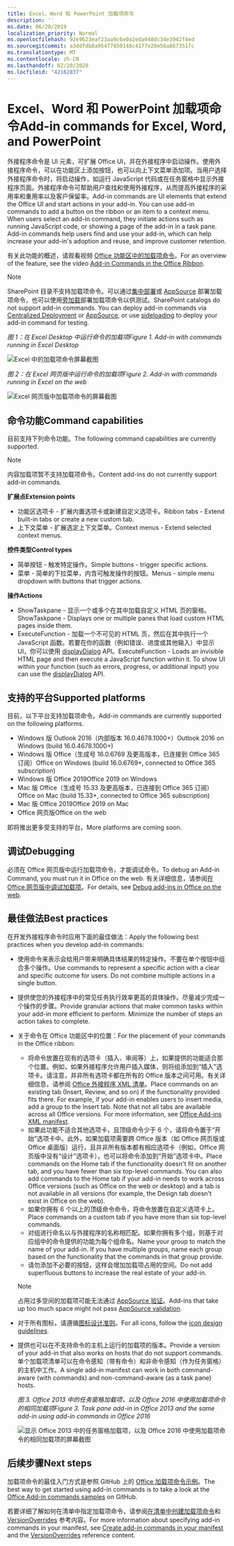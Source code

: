 ```yaml
---
title: Excel、Word 和 PowerPoint 加载项命令
description: ''
ms.date: 06/20/2019
localization_priority: Normal
ms.openlocfilehash: 92e9b23eaf23aa9c6e0a2eda048dc34e3942f4ed
ms.sourcegitcommit: a3ddfdb8a95477850148c4177e20e56a8673517c
ms.translationtype: MT
ms.contentlocale: zh-CN
ms.lasthandoff: 02/20/2020
ms.locfileid: "42162837"
---
```

# <a name="add-in-commands-for-excel-word-and-powerpoint"></a><span data-ttu-id="c3fe5-102">Excel、Word 和 PowerPoint 加载项命令</span><span class="sxs-lookup"><span data-stu-id="c3fe5-102">Add-in commands for Excel, Word, and PowerPoint</span></span>

<span data-ttu-id="c3fe5-p101">外接程序命令是 UI 元素，可扩展 Office UI，并在外接程序中启动操作。使用外接程序命令，可以在功能区上添加按钮，也可以向上下文菜单添加项。当用户选择外接程序命令时，将启动操作，如运行 JavaScript 代码或在任务窗格中显示外接程序页面。外接程序命令可帮助用户查找和使用外接程序，从而提高外接程序的采用率和重用率以及客户保留率。</span><span class="sxs-lookup"><span data-stu-id="c3fe5-p101">Add-in commands are UI elements that extend the Office UI and start actions in your add-in. You can use add-in commands to add a button on the ribbon or an item to a context menu. When users select an add-in command, they initiate actions such as running JavaScript code, or showing a page of the add-in in a task pane. Add-in commands help users find and use your add-in, which can help increase your add-in's adoption and reuse, and improve customer retention.</span></span>

<span data-ttu-id="c3fe5-107">有关此功能的概述，请观看视频 [Office 功能区中的加载项命令](https://channel9.msdn.com/events/Build/2016/P551)。</span><span class="sxs-lookup"><span data-stu-id="c3fe5-107">For an overview of the feature, see the video [Add-in Commands in the Office Ribbon](https://channel9.msdn.com/events/Build/2016/P551).</span></span>

> [!NOTE]
> <span data-ttu-id="c3fe5-p102">SharePoint 目录不支持加载项命令。可以通过[集中部署](../publish/centralized-deployment.md)或 [AppSource](/office/dev/store/submit-to-appsource-via-partner-center) 部署加载项命令，也可以使用[旁加载](../testing/create-a-network-shared-folder-catalog-for-task-pane-and-content-add-ins.md)部署加载项命令以供测试。</span><span class="sxs-lookup"><span data-stu-id="c3fe5-p102">SharePoint catalogs do not support add-in commands. You can deploy add-in commands via [Centralized Deployment](../publish/centralized-deployment.md) or [AppSource](/office/dev/store/submit-to-appsource-via-partner-center), or use [sideloading](../testing/create-a-network-shared-folder-catalog-for-task-pane-and-content-add-ins.md) to deploy your add-in command for testing.</span></span> 

<span data-ttu-id="c3fe5-110">*图 1：在 Excel Desktop 中运行命令的加载项*</span><span class="sxs-lookup"><span data-stu-id="c3fe5-110">*Figure 1. Add-in with commands running in Excel Desktop*</span></span>

![Excel 中的加载项命令屏幕截图](../images/add-in-commands-1.png)

<span data-ttu-id="c3fe5-112">*图 2：在 Excel 网页版中运行命令的加载项*</span><span class="sxs-lookup"><span data-stu-id="c3fe5-112">*Figure 2. Add-in with commands running in Excel on the web*</span></span>

![Excel 网页版中加载项命令的屏幕截图](../images/add-in-commands-2.png)

## <a name="command-capabilities"></a><span data-ttu-id="c3fe5-114">命令功能</span><span class="sxs-lookup"><span data-stu-id="c3fe5-114">Command capabilities</span></span>

<span data-ttu-id="c3fe5-115">目前支持下列命令功能。</span><span class="sxs-lookup"><span data-stu-id="c3fe5-115">The following command capabilities are currently supported.</span></span>

> [!NOTE]
> <span data-ttu-id="c3fe5-116">内容加载项暂不支持加载项命令。</span><span class="sxs-lookup"><span data-stu-id="c3fe5-116">Content add-ins do not currently support add-in commands.</span></span>

<span data-ttu-id="c3fe5-117">**扩展点**</span><span class="sxs-lookup"><span data-stu-id="c3fe5-117">**Extension points**</span></span>

- <span data-ttu-id="c3fe5-118">功能区选项卡 - 扩展内置选项卡或新建自定义选项卡。</span><span class="sxs-lookup"><span data-stu-id="c3fe5-118">Ribbon tabs - Extend built-in tabs or create a new custom tab.</span></span>
- <span data-ttu-id="c3fe5-119">上下文菜单 - 扩展选定上下文菜单。</span><span class="sxs-lookup"><span data-stu-id="c3fe5-119">Context menus - Extend selected context menus.</span></span>

<span data-ttu-id="c3fe5-120">**控件类型**</span><span class="sxs-lookup"><span data-stu-id="c3fe5-120">**Control types**</span></span>

- <span data-ttu-id="c3fe5-121">简单按钮 - 触发特定操作。</span><span class="sxs-lookup"><span data-stu-id="c3fe5-121">Simple buttons - trigger specific actions.</span></span>
- <span data-ttu-id="c3fe5-122">菜单 - 简单的下拉菜单，内含可触发操作的按钮。</span><span class="sxs-lookup"><span data-stu-id="c3fe5-122">Menus - simple menu dropdown with buttons that trigger actions.</span></span>

<span data-ttu-id="c3fe5-123">**操作**</span><span class="sxs-lookup"><span data-stu-id="c3fe5-123">**Actions**</span></span>

- <span data-ttu-id="c3fe5-124">ShowTaskpane - 显示一个或多个在其中加载自定义 HTML 页的窗格。</span><span class="sxs-lookup"><span data-stu-id="c3fe5-124">ShowTaskpane - Displays one or multiple panes that load custom HTML pages inside them.</span></span>
- <span data-ttu-id="c3fe5-p103">ExecuteFunction - 加载一个不可见的 HTML 页，然后在其中执行一个 JavaScript 函数。若要在你的函数（例如错误、进度或其他输入）中显示 UI，你可以使用 [displayDialog](/javascript/api/office/office.ui) API。</span><span class="sxs-lookup"><span data-stu-id="c3fe5-p103">ExecuteFunction - Loads an invisible HTML page and then execute a JavaScript function within it. To show UI within your function (such as errors, progress, or additional input) you can use the [displayDialog](/javascript/api/office/office.ui) API.</span></span>  

## <a name="supported-platforms"></a><span data-ttu-id="c3fe5-127">支持的平台</span><span class="sxs-lookup"><span data-stu-id="c3fe5-127">Supported platforms</span></span>

<span data-ttu-id="c3fe5-128">目前，以下平台支持加载项命令。</span><span class="sxs-lookup"><span data-stu-id="c3fe5-128">Add-in commands are currently supported on the following platforms.</span></span>

- <span data-ttu-id="c3fe5-129">Windows 版 Outlook 2016（内部版本 16.0.4678.1000+）</span><span class="sxs-lookup"><span data-stu-id="c3fe5-129">Outlook 2016 on Windows (build 16.0.4678.1000+)</span></span>
- <span data-ttu-id="c3fe5-130">Windows 版 Office（生成号 16.0.6769 及更高版本，已连接到 Office 365 订阅）</span><span class="sxs-lookup"><span data-stu-id="c3fe5-130">Office on Windows (build 16.0.6769+, connected to Office 365 subscription)</span></span>
- <span data-ttu-id="c3fe5-131">Windows 版 Office 2019</span><span class="sxs-lookup"><span data-stu-id="c3fe5-131">Office 2019 on Windows</span></span>
- <span data-ttu-id="c3fe5-132">Mac 版 Office（生成号 15.33 及更高版本，已连接到 Office 365 订阅）</span><span class="sxs-lookup"><span data-stu-id="c3fe5-132">Office on Mac (build 15.33+, connected to Office 365 subscription)</span></span>
- <span data-ttu-id="c3fe5-133">Mac 版 Office 2019</span><span class="sxs-lookup"><span data-stu-id="c3fe5-133">Office 2019 on Mac</span></span>
- <span data-ttu-id="c3fe5-134">Office 网页版</span><span class="sxs-lookup"><span data-stu-id="c3fe5-134">Office on the web</span></span>

<span data-ttu-id="c3fe5-135">即将推出更多受支持的平台。</span><span class="sxs-lookup"><span data-stu-id="c3fe5-135">More platforms are coming soon.</span></span>

## <a name="debugging"></a><span data-ttu-id="c3fe5-136">调试</span><span class="sxs-lookup"><span data-stu-id="c3fe5-136">Debugging</span></span>

<span data-ttu-id="c3fe5-137">必须在 Office 网页版中运行加载项命令，才能调试命令。</span><span class="sxs-lookup"><span data-stu-id="c3fe5-137">To debug an Add-in Command, you must run it in Office on the web.</span></span> <span data-ttu-id="c3fe5-138">有关详细信息，请参阅[在 Office 网页版中调试加载项](../testing/debug-add-ins-in-office-online.md)。</span><span class="sxs-lookup"><span data-stu-id="c3fe5-138">For details, see [Debug add-ins in Office on the web](../testing/debug-add-ins-in-office-online.md).</span></span>

## <a name="best-practices"></a><span data-ttu-id="c3fe5-139">最佳做法</span><span class="sxs-lookup"><span data-stu-id="c3fe5-139">Best practices</span></span>

<span data-ttu-id="c3fe5-140">在开发外接程序命令时应用下面的最佳做法：</span><span class="sxs-lookup"><span data-stu-id="c3fe5-140">Apply the following best practices when you develop add-in commands:</span></span>

- <span data-ttu-id="c3fe5-p105">使用命令来表示会给用户带来明确具体结果的特定操作。不要在单个按钮中组合多个操作。</span><span class="sxs-lookup"><span data-stu-id="c3fe5-p105">Use commands to represent a specific action with a clear and specific outcome for users. Do not combine multiple actions in a single button.</span></span>
- <span data-ttu-id="c3fe5-p106">提供使您的外接程序中的常见任务执行效率更高的具体操作。尽量减少完成一个操作的步骤。</span><span class="sxs-lookup"><span data-stu-id="c3fe5-p106">Provide granular actions that make common tasks within your add-in more efficient to perform. Minimize the number of steps an action takes to complete.</span></span>
- <span data-ttu-id="c3fe5-145">关于命令在 Office 功能区中的位置：</span><span class="sxs-lookup"><span data-stu-id="c3fe5-145">For the placement of your commands in the Office ribbon:</span></span>
    - <span data-ttu-id="c3fe5-p107">将命令放置在现有的选项卡（插入、审阅等）上，如果提供的功能适合那个位置。例如，如果外接程序允许用户插入媒体，则将组添加到“插入”选项卡。请注意，并非所有选项卡都在所有的 Office 版本之间可用。有关详细信息，请参阅 [Office 外接程序 XML 清单](../develop/add-in-manifests.md)。</span><span class="sxs-lookup"><span data-stu-id="c3fe5-p107">Place commands on an existing tab (Insert, Review, and so on) if the functionality provided fits there. For example, if your add-in enables users to insert media, add a group to the Insert tab. Note that not all tabs are available across all Office versions. For more information, see [Office Add-ins XML manifest](../develop/add-in-manifests.md).</span></span>
    - <span data-ttu-id="c3fe5-p108">如果此功能不适合其他选项卡，且顶级命令少于 6 个，请将命令置于“开始”选项卡中。此外，如果加载项需要跨 Office 版本（如 Office 网页版或 Office 桌面版）运行，且并非所有版本都有相应选项卡（例如，Office 网页版中没有“设计”选项卡），也可以将命令添加到“开始”选项卡中。</span><span class="sxs-lookup"><span data-stu-id="c3fe5-p108">Place commands on the Home tab if the functionality doesn't fit on another tab, and you have fewer than six top-level commands. You can also add commands to the Home tab if your add-in needs to work across Office versions (such as Office on the web or desktop) and a tab is not available in all versions (for example, the Design tab doesn't exist in Office on the web).</span></span>  
    - <span data-ttu-id="c3fe5-151">如果你拥有 6 个以上的顶级命令命令，将命令放置在自定义选项卡上。</span><span class="sxs-lookup"><span data-stu-id="c3fe5-151">Place commands on a custom tab if you have more than six top-level commands.</span></span>
    - <span data-ttu-id="c3fe5-p109">对组进行命名以与外接程序的名称相匹配。如果你拥有多个组，则基于对应组中的命令提供的功能为每个组命名。</span><span class="sxs-lookup"><span data-stu-id="c3fe5-p109">Name your group to match the name of your add-in. If you have multiple groups, name each group based on the functionality that the commands in that group provide.</span></span>
    - <span data-ttu-id="c3fe5-154">请勿添加不必要的按钮，这样会增加加载项占用的空间。</span><span class="sxs-lookup"><span data-stu-id="c3fe5-154">Do not add superfluous buttons to increase the real estate of your add-in.</span></span>

     > [!NOTE]
     > <span data-ttu-id="c3fe5-155">占用过多空间的加载项可能无法通过 [AppSource 验证](/office/dev/store/validation-policies)。</span><span class="sxs-lookup"><span data-stu-id="c3fe5-155">Add-ins that take up too much space might not pass [AppSource validation](/office/dev/store/validation-policies).</span></span>

- <span data-ttu-id="c3fe5-156">对于所有图标，请遵循[图标设计准则](add-in-icons.md)。</span><span class="sxs-lookup"><span data-stu-id="c3fe5-156">For all icons, follow the [icon design guidelines](add-in-icons.md).</span></span>
- <span data-ttu-id="c3fe5-157">提供也可以在不支持命令的主机上运行的加载项的版本。</span><span class="sxs-lookup"><span data-stu-id="c3fe5-157">Provide a version of your add-in that also works on hosts that do not support commands.</span></span> <span data-ttu-id="c3fe5-158">单个加载项清单可以在命令感知（带有命令）和非命令感知（作为任务窗格）的主机中工作。</span><span class="sxs-lookup"><span data-stu-id="c3fe5-158">A single add-in manifest can work in both command-aware (with commands) and non-command-aware (as a task pane) hosts.</span></span>

   <span data-ttu-id="c3fe5-159">*图 3. Office 2013 中的任务窗格加载项，以及 Office 2016 中使用加载项命令的相同加载项*</span><span class="sxs-lookup"><span data-stu-id="c3fe5-159">*Figure 3. Task pane add-in in Office 2013 and the same add-in using add-in commands in Office 2016*</span></span>

   ![显示 Office 2013 中的任务窗格加载项，以及 Office 2016 中使用加载项命令的相同加载项的屏幕截图](../images/office-task-pane-add-ins.png)


## <a name="next-steps"></a><span data-ttu-id="c3fe5-161">后续步骤</span><span class="sxs-lookup"><span data-stu-id="c3fe5-161">Next steps</span></span>

<span data-ttu-id="c3fe5-162">加载项命令的最佳入门方式是参照 GitHub 上的 [Office 加载项命令示例](https://github.com/OfficeDev/Office-Add-in-Commands-Samples/)。</span><span class="sxs-lookup"><span data-stu-id="c3fe5-162">The best way to get started using add-in commands is to take a look at the [Office Add-in commands samples](https://github.com/OfficeDev/Office-Add-in-Commands-Samples/) on GitHub.</span></span>

<span data-ttu-id="c3fe5-163">若要详细了解如何在清单中指定加载项命令，请参阅[在清单中创建加载项命令](../develop/create-addin-commands.md)和 [VersionOverrides](../reference/manifest/versionoverrides.md) 参考内容。</span><span class="sxs-lookup"><span data-stu-id="c3fe5-163">For more information about specifying add-in commands in your manifest, see [Create add-in commands in your manifest](../develop/create-addin-commands.md) and the [VersionOverrides](../reference/manifest/versionoverrides.md) reference content.</span></span>
